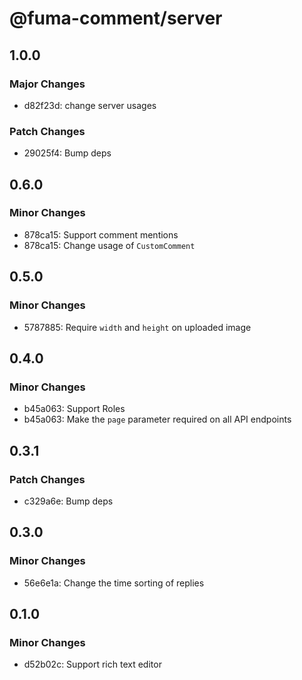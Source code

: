 # @fuma-comment/server

## 1.0.0

### Major Changes

- d82f23d: change server usages

### Patch Changes

- 29025f4: Bump deps

## 0.6.0

### Minor Changes

- 878ca15: Support comment mentions
- 878ca15: Change usage of `CustomComment`

## 0.5.0

### Minor Changes

- 5787885: Require `width` and `height` on uploaded image

## 0.4.0

### Minor Changes

- b45a063: Support Roles
- b45a063: Make the `page` parameter required on all API endpoints

## 0.3.1

### Patch Changes

- c329a6e: Bump deps

## 0.3.0

### Minor Changes

- 56e6e1a: Change the time sorting of replies

## 0.1.0

### Minor Changes

- d52b02c: Support rich text editor
